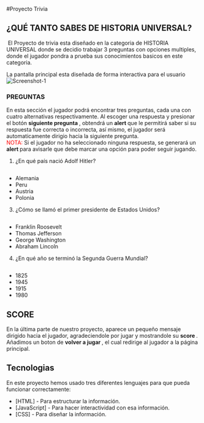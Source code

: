 #Proyecto Trivia
## ¿QUÉ TANTO SABES DE HISTORIA UNIVERSAL?

<img src="https://es.seaicons.com/wp-content/uploads/2016/07/Globe-Connected-icon.png" alt=""> 
El Proyecto de trivia esta diseñado en la categoria de HISTORIA UNIVERSAL donde se decidio trabajar 3 preguntas con opciones multiples, donde el jugador pondra a prueba sus conocimientos basicos en este categoria. 

La pantalla principal esta diseñada de forma interactiva para el usuario
<img src="https://i.ibb.co/SsRBwLW/Screenshot-1.png" alt="Screenshot-1" border="0">   

  
### PREGUNTAS


En esta sección el jugador podrá encontrar tres preguntas, cada una con cuatro alternativas respectivamente. Al escoger una respuesta y presionar el botón <strong> siguiente pregunta </strong>, obtendrá un <strong> alert </strong> que le permitirá saber si su respuesta fue correcta o incorrecta, así mismo, el jugador será automaticamente dirigio hacia la siguiente pregunta. <br>
<FONT COLOR="red">NOTA:</FONT> Si el jugador no ha seleccionado ninguna respuesta, se generará un <strong> alert </strong> para avisarle que debe marcar una opción para poder seguir jugando.


1. ¿En qué país nació Adolf Hitler?

<img src="https://pbs.twimg.com/profile_images/600831927042510848/oe1zjCC8_400x400.jpg" alt="" >


- Alemania
- Peru
- Austria
- Polonia 

3. ¿Cómo se llamó el primer presidente de Estados Unidos?

<img src="https://encrypted-tbn0.gstatic.com/images?q=tbn:ANd9GcSfWyytormAr9eouy9XV7m5AsBd3mXJjKaGsA&usqp=CAU" alt="" >

- Franklin Roosevelt
- Thomas Jefferson
- George Washington
- Abraham Lincoln


4. ¿En qué año se terminó la Segunda Guerra Mundial?

<img src="https://external-preview.redd.it/njwzdAUmdfTAuTnYksKw8ifpSEwwXmoZeVV33XTyRHM.jpg?auto=webp&s=d6b7e6b1727f41a51fb772a56334c787b0ffd0a9" alt="" >

- 1825
- 1945
- 1915
- 1980

## SCORE 

En la última parte de nuestro proyecto, aparece un pequeño mensaje dirigido hacia el jugador, agradeciendole por jugar y mostrandole su <strong> score </strong>. <BR>
Añadimos un boton de <strong> volver a jugar </strong>, el cual redirige al jugador a la página principal.


## Tecnologias

En este proyecto hemos usado tres diferentes lenguajes para que pueda funcionar correctamente:

- [HTML] - Para estructurar la información.
- [JavaScript] - Para hacer interactividad con esa información.
- [CSS] - Para diseñar la información.

